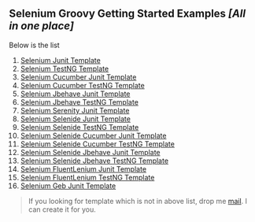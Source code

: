  ## Selenium Groovy Getting Started Examples *[All in one place]*
 
 Below is the list
 
  1. [Selenium Junit Template](https://github.com/sridharbandi/Selenium-Groovy-Getting-Started-Examples/tree/master/Selenium-Junit-Template)
  2. [Selenium TestNG Template](https://github.com/sridharbandi/Selenium-Groovy-Getting-Started-Examples/tree/master/Selenium-Testng-Template)
  3. [Selenium Cucumber Junit Template](https://github.com/sridharbandi/Selenium-Groovy-Getting-Started-Examples/tree/master/Selenium-Cucumber-Junit-Template)
  4. [Selenium Cucumber TestNG Template](https://github.com/sridharbandi/Selenium-Groovy-Getting-Started-Examples/tree/master/Selenium-Cucumber-Testng-Template)
  5. [Selenium Jbehave Junit Template](https://github.com/sridharbandi/Selenium-Groovy-Getting-Started-Examples/tree/master/Selenium-Jbehave-Junit-Template)
  6. [Selenium Jbehave TestNG Template](https://github.com/sridharbandi/Selenium-Groovy-Getting-Started-Examples/tree/master/Selenium-Jbehave-Testng-Template)
  7. [Selenium Serenity Junit Template](https://github.com/sridharbandi/Selenium-Groovy-Getting-Started-Examples/tree/master/Selenium-Serenity-Junit-Template)
  8. [Selenium Selenide Junit Template](https://github.com/sridharbandi/Selenium-Groovy-Getting-Started-Examples/tree/master/Selenium-Selenide-Junit-Template)
  9. [Selenium Selenide TestNG Template](https://github.com/sridharbandi/Selenium-Groovy-Getting-Started-Examples/tree/master/Selenium-Selenide-Testng-Template)
 10. [Selenium Selenide Cucumber Junit Template](https://github.com/sridharbandi/Selenium-Groovy-Getting-Started-Examples/tree/master/Selenium-Selenide-Cucumber-Junit-Template)
 11. [Selenium Selenide Cucumber TestNG Template](https://github.com/sridharbandi/Selenium-Groovy-Getting-Started-Examples/tree/master/Selenium-Selenide-Cucumber-Testng-Template)
 12. [Selenium Selenide Jbehave Junit Template](https://github.com/sridharbandi/Selenium-Groovy-Getting-Started-Examples/tree/master/Selenium-Selenide-Jbehave-Junit-Template)
 12. [Selenium Selenide Jbehave TestNG Template](https://github.com/sridharbandi/Selenium-Groovy-Getting-Started-Examples/tree/master/Selenium-Selenide-Jbehave-Testng-Template)
 13. [Selenium FluentLenium Junit Template](https://github.com/sridharbandi/Selenium-Groovy-Getting-Started-Examples/tree/master/Selenium-Selenide-FluentLenium-Junit-Template)
 14. [Selenium FluentLenium TestNG Template](https://github.com/sridharbandi/Selenium-Groovy-Getting-Started-Examples/tree/master/Selenium-Selenide-FluentLenium-Testng-Template)
 15. [Selenium Geb Junit Template](https://github.com/sridharbandi/Selenium-Groovy-Getting-Started-Examples/tree/master/Selenium-Geb-Junit-Template)
 
 > If you looking for template which is not in above list, drop me [mail](mailto:sridhar.bandi.ece@gmail.com). I can create it for you.
 
